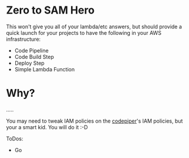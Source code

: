 # Zero to SAM Hero

This won't give you all of your lambda/etc answers, but should provide a quick launch
for your projects to have the following in your AWS infrastructure:

* Code Pipeline
* Code Build Step
* Deploy Step
* Simple Lambda Function

# Why?
.....


You may need to tweak IAM policies on the [codepiper](./codepiper/cloudformation.yml)'s
IAM policies, but your a smart kid.  You will do it :-D

ToDos:
* Go
